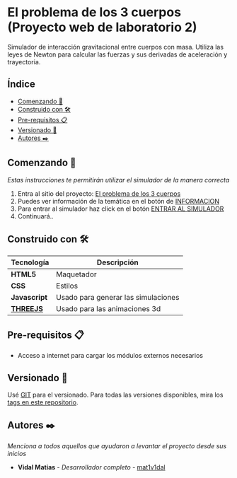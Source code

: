 # El problema de los 3 cuerpos (Proyecto web de laboratorio 2)

Simulador de interacción gravitacional entre cuerpos con masa.
Utiliza las leyes de Newton para calcular las fuerzas y sus derivadas de 
aceleración y trayectoria.

## Índice

- [Comenzando 🚀](#comenzando-)
- [Construido con 🛠️](#construido-con-)
- [Pre-requisitos 📋](#pre-requisitos-)
- [Versionado 📌](#versionado-)
- [Autores ✒️](#autores-)

## Comenzando 🚀
_Estas instrucciones te permitirán utilizar el simulador de la manera correcta_
1. Entra al sitio del proyecto: [El problema de los 3 cuerpos](https://mat1v1dal.github.io/3bodyproblem/)
2. Puedes ver información de la temática en el botón de [INFORMACION](https://mat1v1dal.github.io/3bodyproblem/#modal)
3. Para entrar al simulador haz click en el botón [ENTRAR AL SIMULADOR](https://mat1v1dal.github.io/3bodyproblem/simulador.html)
4. Continuará..

## Construido con 🛠️

| Tecnología                          | Descripción                         |
|-------------------------------------|-------------------------------------|
| **HTML5**                           | Maquetador                          |
| **CSS**                             | Estilos                             |
| **Javascript**                      | Usado para generar las simulaciones |
| [**THREEJS**](https://threejs.org/) | Usado para las animaciones 3d       |

## Pre-requisitos 📋

* Acceso a internet para cargar los módulos externos necesarios

## Versionado 📌

Usé [GIT](https://git-scm.com/) para el versionado. Para todas las versiones disponibles, mira los [tags en este repositorio](https://github.com/tu/proyecto/tags).

## Autores ✒️

_Menciona a todos aquellos que ayudaron a levantar el proyecto desde sus inicios_

* **Vidal Matias** - *Desarrollador completo* - [mat1v1dal](https://github.com/mat1v1dal)
